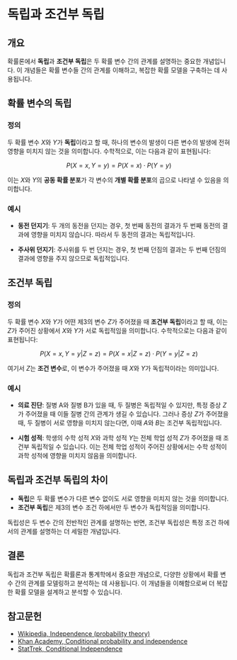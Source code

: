 # 독립과 조건부 독립

## 개요
확률론에서 **독립**과 **조건부 독립**은 두 확률 변수 간의 관계를 설명하는 중요한 개념입니다. 이 개념들은 확률 변수들 간의 관계를 이해하고, 복잡한 확률 모델을 구축하는 데 사용됩니다.

## 확률 변수의 독립

### 정의
두 확률 변수 $X$와 $Y$가 **독립**이라고 할 때, 하나의 변수의 발생이 다른 변수의 발생에 전혀 영향을 미치지 않는 것을 의미합니다. 수학적으로, 이는 다음과 같이 표현됩니다:

$$
P(X = x, Y = y) = P(X = x) \cdot P(Y = y)
$$

이는 $X$와 $Y$의 **공동 확률 분포**가 각 변수의 **개별 확률 분포**의 곱으로 나타낼 수 있음을 의미합니다.

### 예시
- **동전 던지기**: 두 개의 동전을 던지는 경우, 첫 번째 동전의 결과가 두 번째 동전의 결과에 영향을 미치지 않습니다. 따라서 두 동전의 결과는 독립적입니다.

- **주사위 던지기**: 주사위를 두 번 던지는 경우, 첫 번째 던짐의 결과는 두 번째 던짐의 결과에 영향을 주지 않으므로 독립적입니다.

## 조건부 독립

### 정의
두 확률 변수 $X$와 $Y$가 어떤 제3의 변수 $Z$가 주어졌을 때 **조건부 독립**이라고 할 때, 이는 $Z$가 주어진 상황에서 $X$와 $Y$가 서로 독립적임을 의미합니다. 수학적으로는 다음과 같이 표현됩니다:

$$
P(X = x, Y = y | Z = z) = P(X = x | Z = z) \cdot P(Y = y | Z = z)
$$

여기서 $Z$는 **조건 변수**로, 이 변수가 주어졌을 때 $X$와 $Y$가 독립적이라는 의미입니다.

### 예시
- **의료 진단**: 질병 A와 질병 B가 있을 때, 두 질병은 독립적일 수 있지만, 특정 증상 $Z$가 주어졌을 때 이들 질병 간의 관계가 생길 수 있습니다. 그러나 증상 $Z$가 주어졌을 때, 두 질병이 서로 영향을 미치지 않는다면, 이때 $A$와 $B$는 조건부 독립적입니다.

- **시험 성적**: 학생의 수학 성적 $X$와 과학 성적 $Y$는 전체 학업 성적 $Z$가 주어졌을 때 조건부 독립적일 수 있습니다. 이는 전체 학업 성적이 주어진 상황에서는 수학 성적이 과학 성적에 영향을 미치지 않음을 의미합니다.

## 독립과 조건부 독립의 차이

- **독립**은 두 확률 변수가 다른 변수 없이도 서로 영향을 미치지 않는 것을 의미합니다.
- **조건부 독립**은 제3의 변수 조건 하에서만 두 변수가 독립적임을 의미합니다.

독립성은 두 변수 간의 전반적인 관계를 설명하는 반면, 조건부 독립성은 특정 조건 하에서의 관계를 설명하는 더 세밀한 개념입니다.

## 결론
독립과 조건부 독립은 확률론과 통계학에서 중요한 개념으로, 다양한 상황에서 확률 변수 간의 관계를 모델링하고 분석하는 데 사용됩니다. 이 개념들을 이해함으로써 더 복잡한 확률 모델을 설계하고 분석할 수 있습니다.

## 참고문헌
- [Wikipedia, Independence (probability theory)](https://en.wikipedia.org/wiki/Independence_(probability_theory))
- [Khan Academy, Conditional probability and independence](https://www.khanacademy.org/math/statistics-probability/probability-library)
- [StatTrek, Conditional Independence](https://stattrek.com/probability/conditional-independence.aspx)
